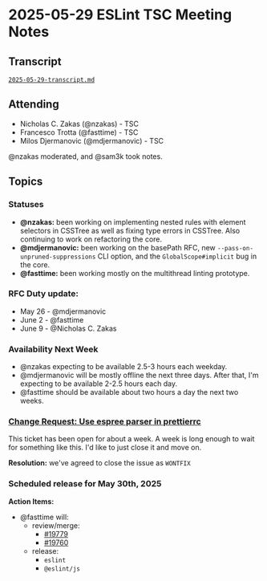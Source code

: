 # 2025-05-29 ESLint TSC Meeting Notes

## Transcript

[`2025-05-29-transcript.md`](2025-05-29-transcript.md)

## Attending

- Nicholas C. Zakas (@nzakas) - TSC
- Francesco Trotta (@fasttime) - TSC
- Milos Djermanovic (@mdjermanovic) - TSC

@nzakas moderated, and @sam3k took notes.

## Topics

### Statuses

* **@nzakas:**  been working on implementing nested rules with element selectors in CSSTree as well as fixing type errors in CSSTree. Also continuing to work on refactoring the core.
* **@mdjermanovic:** been working on the basePath RFC, new `--pass-on-unpruned-suppressions` CLI option, and the `GlobalScope#implicit` bug in the core.
* **@fasttime:** been working mostly on the multithread linting prototype.

### RFC Duty update:

* May 26 - @mdjermanovic 
* June 2 - @fasttime 
* June 9 - @Nicholas C. Zakas

### Availability Next Week
* @nzakas expecting to be available 2.5-3 hours each weekday.
* @mdjermanovic will be mostly offline the next three days. After that, I'm expecting to be available 2-2.5 hours each day.
* @fasttime should be available about two hours a day the next two weeks.

### [Change Request: Use espree parser in prettierrc](https://github.com/eslint/eslint/issues/19726)

This ticket has been open for about a week. A week is long enough to wait for something like this. I'd like to just close it and move on.

**Resolution:** we've agreed to close the issue as `WONTFIX`

### Scheduled release for May 30th, 2025

**Action Items:**

- @fasttime will:
  - review/merge:
    - [#19779](https://github.com/eslint/eslint/pull/19779)
    - [#19760](https://github.com/eslint/eslint/pull/19760)
  - release:
    - `eslint`
    - `@eslint/js`
